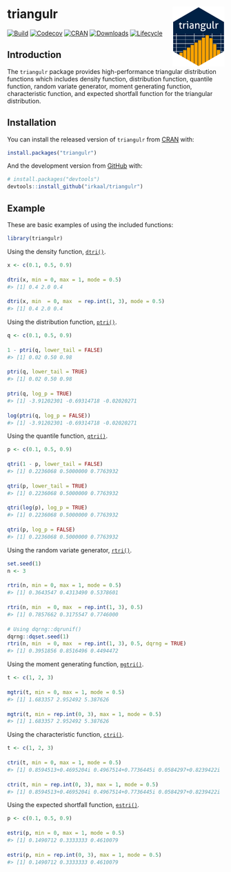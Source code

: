 
<!-- README.md is generated from README.Rmd. Please edit that file -->

# triangulr <a href="https://irkaal.github.io/triangulr/"><img src="man/figures/logo.png" align="right" height="139" /></a>

[![Build](https://github.com/irkaal/triangulr/workflows/R-CMD-check/badge.svg)](https://github.com/irkaal/triangulr/actions)
[![Codecov](https://codecov.io/gh/irkaal/triangulr/branch/master/graph/badge.svg)](https://codecov.io/gh/irkaal/triangulr?branch=master)
[![CRAN](http://www.r-pkg.org/badges/version/triangulr)](https://cran.r-project.org/package=triangulr)
[![Downloads](http://cranlogs.r-pkg.org/badges/triangulr)](https://cran.r-project.org/package=triangulr)
[![Lifecycle](https://img.shields.io/badge/lifecycle-stable-brightgreen.svg)](https://www.tidyverse.org/lifecycle/#stable)

## Introduction

The `triangulr` package provides high-performance triangular
distribution functions which includes density function, distribution
function, quantile function, random variate generator, moment generating
function, characteristic function, and expected shortfall function for
the triangular distribution.

## Installation

You can install the released version of `triangulr` from
[CRAN](https://CRAN.R-project.org) with:

``` r
install.packages("triangulr")
```

And the development version from [GitHub](https://github.com/) with:

``` r
# install.packages("devtools")
devtools::install_github("irkaal/triangulr")
```

## Example

These are basic examples of using the included functions:

``` r
library(triangulr)
```

Using the density function,
[`dtri()`](https://irkaal.github.io/triangulr/reference/Triangular.html).

``` r
x <- c(0.1, 0.5, 0.9)

dtri(x, min = 0, max = 1, mode = 0.5)
#> [1] 0.4 2.0 0.4

dtri(x, min  = 0, max  = rep.int(1, 3), mode = 0.5)
#> [1] 0.4 2.0 0.4
```

Using the distribution function,
[`ptri()`](https://irkaal.github.io/triangulr/reference/Triangular.html).

``` r
q <- c(0.1, 0.5, 0.9)

1 - ptri(q, lower_tail = FALSE)
#> [1] 0.02 0.50 0.98

ptri(q, lower_tail = TRUE)
#> [1] 0.02 0.50 0.98

ptri(q, log_p = TRUE)
#> [1] -3.91202301 -0.69314718 -0.02020271

log(ptri(q, log_p = FALSE))
#> [1] -3.91202301 -0.69314718 -0.02020271
```

Using the quantile function,
[`qtri()`](https://irkaal.github.io/triangulr/reference/Triangular.html).

``` r
p <- c(0.1, 0.5, 0.9)

qtri(1 - p, lower_tail = FALSE)
#> [1] 0.2236068 0.5000000 0.7763932

qtri(p, lower_tail = TRUE)
#> [1] 0.2236068 0.5000000 0.7763932

qtri(log(p), log_p = TRUE)
#> [1] 0.2236068 0.5000000 0.7763932

qtri(p, log_p = FALSE)
#> [1] 0.2236068 0.5000000 0.7763932
```

Using the random variate generator,
[`rtri()`](https://irkaal.github.io/triangulr/reference/Triangular.html).

``` r
set.seed(1)
n <- 3

rtri(n, min = 0, max = 1, mode = 0.5)
#> [1] 0.3643547 0.4313490 0.5378601

rtri(n, min  = 0, max  = rep.int(1, 3), 0.5)
#> [1] 0.7857662 0.3175547 0.7746000

# Using dqrng::dqrunif()
dqrng::dqset.seed(1)
rtri(n, min  = 0, max  = rep.int(1, 3), 0.5, dqrng = TRUE)
#> [1] 0.3951856 0.8516496 0.4494472
```

Using the moment generating function,
[`mgtri()`](https://irkaal.github.io/triangulr/reference/Triangular.html).

``` r
t <- c(1, 2, 3)

mgtri(t, min = 0, max = 1, mode = 0.5)
#> [1] 1.683357 2.952492 5.387626

mgtri(t, min = rep.int(0, 3), max = 1, mode = 0.5)
#> [1] 1.683357 2.952492 5.387626
```

Using the characteristic function,
[`ctri()`](https://irkaal.github.io/triangulr/reference/Triangular.html).

``` r
t <- c(1, 2, 3)

ctri(t, min = 0, max = 1, mode = 0.5)
#> [1] 0.8594513+0.4695204i 0.4967514+0.7736445i 0.0584297+0.8239422i

ctri(t, min = rep.int(0, 3), max = 1, mode = 0.5)
#> [1] 0.8594513+0.4695204i 0.4967514+0.7736445i 0.0584297+0.8239422i
```

Using the expected shortfall function,
[`estri()`](https://irkaal.github.io/triangulr/reference/Triangular.html).

``` r
p <- c(0.1, 0.5, 0.9)

estri(p, min = 0, max = 1, mode = 0.5)
#> [1] 0.1490712 0.3333333 0.4610079

estri(p, min = rep.int(0, 3), max = 1, mode = 0.5)
#> [1] 0.1490712 0.3333333 0.4610079
```
